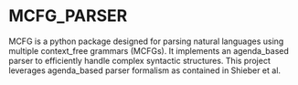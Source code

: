 # MCFG_PARSER
MCFG is a python package designed for parsing natural languages using multiple context_free grammars (MCFGs). It implements an agenda_based parser to efficiently handle complex syntactic structures. This project leverages agenda_based parser formalism as contained in Shieber et al.
